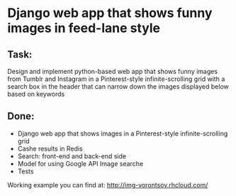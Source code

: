 # Django web app that shows funny images in feed-lane style

## Task: 

Design and implement python-based web app that shows funny images from Tumblr and Instagram in a Pinterest-style infinite-scrolling grid with a search box in the header that can narrow down the images displayed below based on keywords

## Done:

* Django web app that shows images in a Pinterest-style infinite-scrolling grid
* Cashe results in Redis
* Search: front-end and back-end side
* Model for using Google API Image searche
* Tests

Working example you can find at: http://img-vorontsov.rhcloud.com/